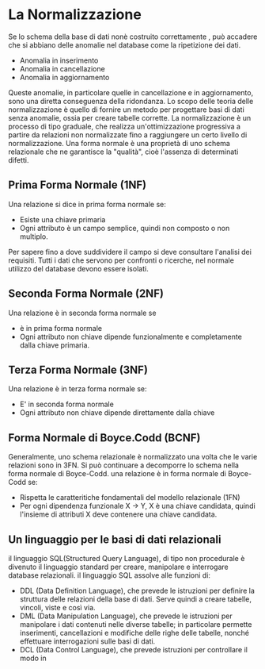 # La Normalizzazione

Se lo schema della base di dati nonè costruito correttamente , può accadere che si abbiano delle anomalie nel database come la ripetizione dei dati.
- Anomalia in inserimento
- Anomalia in cancellazione
- Anomalia in aggiornamento

Queste anomalie, in particolare quelle in cancellazione e in aggiornamento, sono una diretta conseguenza della ridondanza.
Lo scopo delle teoria delle normalizzazione è quello di fornire un metodo per progettare basi di dati senza anomalie, ossia per creare tabelle corrette.
La normalizzazione è un processo di tipo graduale, che realizza un'ottimizzazione progressiva a partire da relazioni non normalizzate fino a raggiungere un certo livello di normalizzazione.
Una forma normale è una proprietà di uno schema relazionale che ne garantisce la "qualità", cioè l'assenza di determinati difetti.

## Prima Forma Normale (1NF)
Una relazione si dice in prima forma normale se:
- Esiste una chiave primaria
- Ogni attributo è un campo semplice, quindi non composto o non multiplo.

Per sapere fino a dove suddividere il campo si deve consultare l'analisi dei requisiti.
Tutti i dati che servono per confronti o ricerche, nel normale utilizzo del database devono essere isolati.

## Seconda Forma Normale (2NF)
Una relazione è in seconda forma normale se
- è in prima forma normale
- Ogni attributo non chiave dipende funzionalmente e completamente dalla chiave primaria.
## Terza Forma Normale (3NF)
Una relazione è in terza forma normale se:
- E' in seconda forma normale 
- Ogni attributo non chiave dipende direttamente dalla chiave

## Forma Normale di Boyce.Codd (BCNF)
Generalmente, uno schema relazionale è normalizzato una volta che le varie relazioni sono in 3FN.
Si può continuare a decomporre lo schema nella forma normale di Boyce-Codd.
una relazione è in forma normale di Boyce-Codd se:
- Rispetta le caratteritiche fondamentali del modello relazionale (1FN)
- Per ogni dipendenza funzionale X -> Y, X è una chiave candidata, quindi l'insieme di attributi X deve contenere una chiave candidata.

## Un linguaggio per le basi di dati relazionali
il linguaggio SQL(Structured Query Language), di tipo non procedurale è divenuto il linguaggio standard per creare, manipolare e interrogare database relazionali.
il linguaggio SQL assolve alle funzioni di:
- DDL (Data Definition Language), che prevede le istruzioni per definire la struttura delle relazioni della base di dati. Serve quindi a creare tabelle, vincoli, viste e così via.
- DML (Data Manipulation Language), che prevede le istruzioni per manipolare i dati contenuti nelle diverse tabelle; in particolare permette inserimenti, cancellazioni e modifiche delle righe delle tabelle, nonché effettuare interrogazioni sulle basi di dati.
- DCL (Data Control Language), che prevede istruzioni per controllare il modo in 
<!--stackedit_data:
eyJoaXN0b3J5IjpbLTgyNTQzNzkwXX0=
-->
